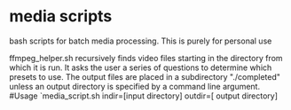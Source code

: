 # media scripts
bash scripts for batch media processing.
This is purely for personal use

ffmpeg_helper.sh recursively finds video files starting in the directory from which it is run. It asks the user a series of questions to determine which presets to use. The output files are placed in a subdirectory "./completed" unless an output directory is specified by a command line argument.
#Usage
`media_script.sh indir=[input directory] outdir=[ output directory]
